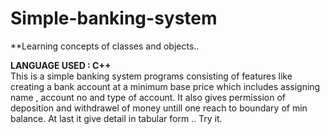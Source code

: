 # Simple-banking-system
**Learning concepts of classes and objects..



<strong>LANGUAGE USED : C++</strong>
<br>
This is a simple banking system programs consisting of features like creating a bank account at a minimum base price which includes assigning 
name , account no and type of account.
It also gives permission of deposition and withdrawel of money untill one reach to boundary of min balance.
At last it give detail in tabular form ..
Try it.
